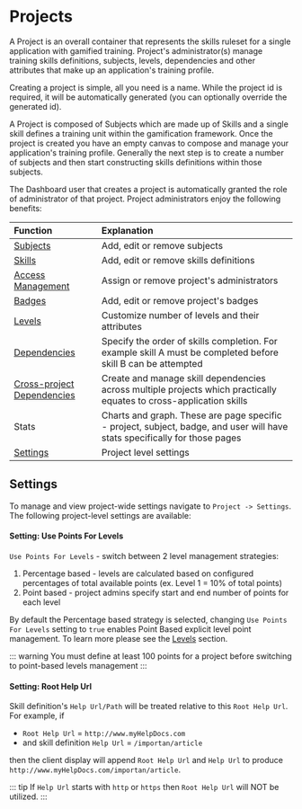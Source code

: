 # Projects

A Project is an overall container that represents the skills ruleset for a single application with gamified training. 
Project's administrator(s) manage training skills definitions, subjects, levels, dependencies and other attributes that make up an application's training profile.

Creating a project is simple, all you need is a name. While the project id is required, it will be automatically generated (you can optionally override the generated id).

A Project is composed of Subjects which are made up of Skills and a single skill defines a training unit within the gamification framework. 
Once the project is created you have an empty canvas to compose and manage your application's training profile. 
Generally the next step is to create a number of subjects and then start constructing skills definitions within those subjects.

The Dashboard user that creates a project is automatically granted the role of administrator of that project. Project administrators enjoy the following benefits: 

| Function | Explanation | 
|:------- |:----------- | 
| [Subjects](/dashboard/user-guide/subjects.html) | Add, edit or remove subjects | 
| [Skills](/dashboard/user-guide/skills.html)  | Add, edit or remove skills definitions | 
| [Access Management](/dashboard/user-guide/access-management.html) | Assign or remove project's administrators | 
| [Badges](/dashboard/user-guide/badges.html) | Add, edit or remove project's badges |
| [Levels](/dashboard/user-guide/levels.html) | Customize number of levels and their attributes |
| [Dependencies](/dashboard/user-guide/dependencies.html) | Specify the order of skills completion. For example skill A must be completed before skill B can be attempted | 
| [Cross-project Dependencies](/dashboard/user-guide/cross-project-deps.htm) | Create and manage skill dependencies across multiple projects which practically equates to cross-application skills |
| Stats | Charts and graph. These are page specific - project, subject, badge, and user will have stats specifically for those pages |       
| [Settings](/dashboard/user-guide/projects.html#settings) | Project level settings |   

## Settings

To manage and view project-wide settings navigate to ``Project -> Settings``. The following project-level settings are available: 

#### Setting: Use Points For Levels

``Use Points For Levels`` - switch between 2 level management strategies: 
1. Percentage based - levels are calculated based on configured percentages of total available points (ex. Level 1 = 10% of total points)
1. Point based - project admins specify start and end number of points for each level

By default the Percentage based strategy is selected, changing ``Use Points For Levels`` setting to ``true`` enables Point Based explicit level point management. To learn more please see the [Levels](/dashboard/user-guide/levels.html) section.

::: warning
You must define at least 100 points for a project before switching to point-based levels management
:::

#### Setting: Root Help Url

Skill definition's ``Help Url/Path`` will be treated relative to this ``Root Help Url``. For example, if 

- ``Root Help Url`` =  ``http://www.myHelpDocs.com``
-  and skill definition ``Help Url`` = ``/importan/article`` 

then the client display will append ``Root Help Url`` and  ``Help Url`` to produce ``http://www.myHelpDocs.com/importan/article``.

::: tip
If ``Help Url`` starts with ``http`` or ``https`` then ``Root Help Url`` will NOT be utilized.
:::  


 
